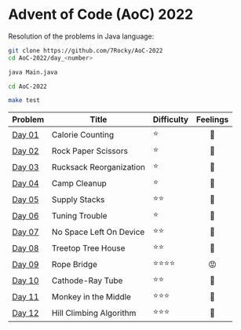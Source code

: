 # Advent of Code (AoC) 2022

Resolution of the problems in Java language:

```bash
git clone https://github.com/7Rocky/AoC-2022
cd AoC-2022/day_<number>

java Main.java
```

```bash
cd AoC-2022

make test
```

| Problem          | Title                   | Difficulty                     | Feelings         |
| ---------------- | ----------------------- | ------------------------------ |:----------------:|
| [Day 01](day_01) | Calorie Counting        | :star:                         | :shrug:          |
| [Day 02](day_02) | Rock Paper Scissors     | :star:                         | :shrug:          |
| [Day 03](day_03) | Rucksack Reorganization | :star:                         | :raised_eyebrow: |
| [Day 04](day_04) | Camp Cleanup            | :star:                         | :thinking:       |
| [Day 05](day_05) | Supply Stacks           | :star::star:                   | :star_struck:    |
| [Day 06](day_06) | Tuning Trouble          | :star:                         | :shrug:          |
| [Day 07](day_07) | No Space Left On Device | :star::star:                   | :blue_heart:     |
| [Day 08](day_08) | Treetop Tree House      | :star::star:                   | :thinking:       |
| [Day 09](day_09) | Rope Bridge             | :star::star::star::star:       | :rage:           |
| [Day 10](day_10) | Cathode-Ray Tube        | :star::star:                   | :raised_eyebrow: |
| [Day 11](day_11) | Monkey in the Middle    | :star::star::star:             | :thinking:       |
| [Day 12](day_12) | Hill Climbing Algorithm | :star::star::star:             | :blue_heart:     |

